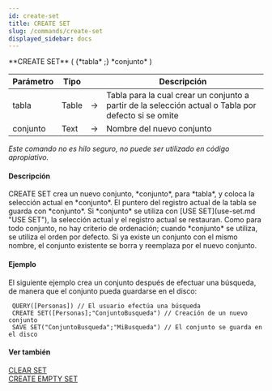 ```yaml
---
id: create-set
title: CREATE SET
slug: /commands/create-set
displayed_sidebar: docs
---
```


<!--REF #_command_.CREATE SET.Syntax-->**CREATE SET** ( {*tabla* ;} *conjunto* )<!-- END REF-->
<!--REF #_command_.CREATE SET.Params-->
| Parámetro | Tipo |  | Descripción |
| --- | --- | --- | --- |
| tabla | Table | &#8594;  | Tabla para la cual crear un conjunto a partir de la selección actual o Tabla por defecto si se omite |
| conjunto | Text | &#8594;  | Nombre del nuevo conjunto |

<!-- END REF-->

*Este comando no es hilo seguro, no puede ser utilizado en código apropiativo.*


#### Descripción 

<!--REF #_command_.CREATE SET.Summary-->CREATE SET crea un nuevo conjunto, *conjunto*, para *tabla*, y coloca la selección actual en *conjunto*.<!-- END REF--> El puntero del registro actual de la tabla se guarda con *conjunto*. Si *conjunto* se utiliza con [USE SET](use-set.md "USE SET"), la selección actual y el registro actual se restauran. Como para todo conjunto, no hay criterio de ordenación; cuando *conjunto* se utiliza, se utiliza el orden por defecto. Si ya existe un conjunto con el mismo nombre, el conjunto existente se borra y reemplaza por el nuevo conjunto.

#### Ejemplo 

El siguiente ejemplo crea un conjunto después de efectuar una búsqueda, de manera que el conjunto pueda guardarse en el disco:

```4d
 QUERY([Personas]) // El usuario efectúa una búsqueda
 CREATE SET([Personas];"ConjuntoBusqueda") // Creación de un nuevo conjunto
 SAVE SET("ConjuntoBusqueda";"MiBusqueda") // El conjunto se guarda en el disco
```

#### Ver también 

[CLEAR SET](clear-set.md)  
[CREATE EMPTY SET](create-empty-set.md)  
